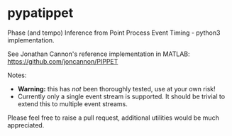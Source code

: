 # pypatippet
Phase (and tempo) Inference from Point Process Event Timing - python3 implementation. 

See Jonathan Cannon's reference implementation in MATLAB: https://github.com/joncannon/PIPPET

Notes:
- **Warning:** this has _not_ been thoroughly tested, use at your own risk!
- Currently only a single event stream is supported. It should be trivial to extend this to multiple event streams.

Please feel free to raise a pull request, additional utilities would be much appreciated.

